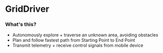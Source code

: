 # GridDriver

### What's this?

* Autonomously explore + traverse an unknown area, avoiding obstacles
* Plan and follow fastest path from Starting Point to End Point
* Transmit telemetry + receive control signals from mobile device

